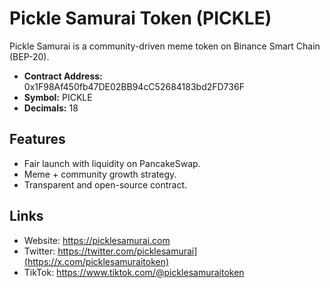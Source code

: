 # Pickle Samurai Token (PICKLE)

Pickle Samurai is a community-driven meme token on Binance Smart Chain (BEP-20).  
- **Contract Address:** 0x1F98Af450fb47DE02BB94cC52684183bd2FD736F
- **Symbol:** PICKLE  
- **Decimals:** 18  

## Features
- Fair launch with liquidity on PancakeSwap.
- Meme + community growth strategy.
- Transparent and open-source contract.

## Links
- Website: https://picklesamurai.com
- Twitter: https://twitter.com/picklesamurai](https://x.com/picklesamuraitoken)
- TikTok: https://www.tiktok.com/@picklesamuraitoken

